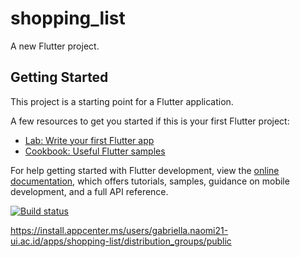 # shopping_list

A new Flutter project.

## Getting Started

This project is a starting point for a Flutter application.

A few resources to get you started if this is your first Flutter project:

- [Lab: Write your first Flutter app](https://docs.flutter.dev/get-started/codelab)
- [Cookbook: Useful Flutter samples](https://docs.flutter.dev/cookbook)

For help getting started with Flutter development, view the
[online documentation](https://docs.flutter.dev/), which offers tutorials,
samples, guidance on mobile development, and a full API reference.

[![Build status](https://build.appcenter.ms/v0.1/apps/acf004ce-7f98-4a98-bf83-d8241d3dfb9f/branches/master/badge)](https://appcenter.ms)

https://install.appcenter.ms/users/gabriella.naomi21-ui.ac.id/apps/shopping-list/distribution_groups/public